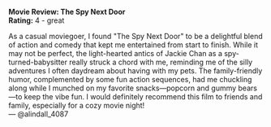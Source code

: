 **Movie Review: The Spy Next Door**  
**Rating:** 4 - great  

As a casual moviegoer, I found "The Spy Next Door" to be a delightful blend of action and comedy that kept me entertained from start to finish. While it may not be perfect, the light-hearted antics of Jackie Chan as a spy-turned-babysitter really struck a chord with me, reminding me of the silly adventures I often daydream about having with my pets. The family-friendly humor, complemented by some fun action sequences, had me chuckling along while I munched on my favorite snacks—popcorn and gummy bears—to keep the vibe fun. I would definitely recommend this film to friends and family, especially for a cozy movie night!  
— @alindall_4087